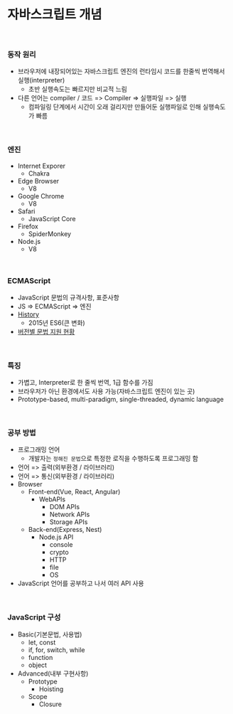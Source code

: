 # 자바스크립트 개념

<br/>

### 동작 원리
- 브라우저에 내장되어있는 자바스크립트 엔진의 런타임시 코드를 한줄씩 번역해서 실행(interpreter)
  - 초반 실행속도는 빠르지만 비교적 느림
- 다른 언어는 compiler / 코드 => Compiler => 실행파일 => 실행
  - 컴파일링 단계에서 시간이 오래 걸리지만 만들어둔 실행파일로 인해 실행속도가 빠름

<br/>

### 엔진
- Internet Exporer
  - Chakra
- Edge Browser
  - V8
- Google Chrome
  - V8
- Safari
  - JavaScript Core
- Firefox
  - SpiderMonkey
- Node.js
  - V8

<br/>

### ECMAScript
- JavaScript 문법의 규격사항, 표준사항
- JS => ECMAScript => 엔진
- [History](https://en.wikipedia.org/wiki/ECMAScript)
  - 2015년 ES6(큰 변화)
- [버전별 문법 지원 현황](https://kangax.github.io/compat-table/es5/)

<br/>

### 특징
- 가볍고, Interpreter로 한 줄씩 번역, 1급 함수를 가짐
- 브라우저가 아닌 환경에서도 사용 가능(자바스크립트 엔진이 있는 곳)
- Prototype-based, multi-paradigm, single-threaded, dynamic language

<br/>

### 공부 방법
- 프로그래밍 언어
  - 개발자는 `정해진 문법`으로 특정한 로직을 수행하도록 프로그래밍 함
- 언어 => 출력(외부환경 / 라이브러리)
- 언어 => 통신(외부환경 / 라이브러리)
- Browser
  - Front-end(Vue, React, Angular)
    - WebAPIs
      - DOM APIs
      - Network APIs
      - Storage APIs
  - Back-end(Express, Nest)
    - Node.js API
      - console
      - crypto
      - HTTP
      - file
      - OS
- JavaScript 언어를 공부하고 나서 여러 API 사용

<br/>

### JavaScript 구성
- Basic(기본문법, 사용법)
  - let, const
  - if, for, switch, while
  - function
  - object
- Advanced(내부 구현사항)
  - Prototype
    - Hoisting
  - Scope
    - Closure
